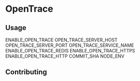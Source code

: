 # OpenTrace

## Usage

ENABLE_OPEN_TRACE
OPEN_TRACE_SERVER_HOST
OPEN_TRACE_SERVER_PORT
OPEN_TRACE_SERVICE_NAME
ENABLE_OPEN_TRACE_REDIS
ENABLE_OPEN_TRACE_HTTPS
ENABLE_OPEN_TRACE_HTTP
COMMIT_SHA
NODE_ENV

## Contributing
